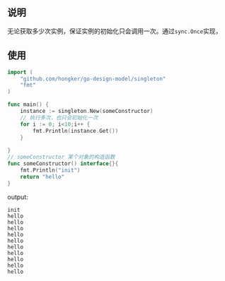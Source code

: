 ## 说明
无论获取多少次实例，保证实例的初始化只会调用一次。通过`sync.Once`实现，
## 使用
```go
import (
    "github.com/hongker/go-design-model/singleton"
    "fmt"
)

func main() {
    instance := singleton.New(someConstructor)
    // 执行多次，也只会初始化一次
    for i := 0; i<10;i++ {
        fmt.Println(instance.Get())
    }   
    
}
// someConstructor 某个对象的构造函数
func someConstructor() interface{}{
	fmt.Println("init")
    return "hello"
}
```

output:
```
init
hello
hello
hello
hello
hello
hello
hello
hello
hello
hello
```